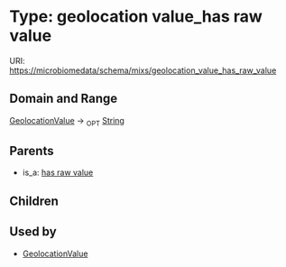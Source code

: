 
# Type: geolocation value_has raw value




URI: [https://microbiomedata/schema/mixs/geolocation_value_has_raw_value](https://microbiomedata/schema/mixs/geolocation_value_has_raw_value)


## Domain and Range

[GeolocationValue](GeolocationValue.md) ->  <sub>OPT</sub> [String](types/String.md)

## Parents

 *  is_a: [has raw value](has_raw_value.md)

## Children


## Used by

 * [GeolocationValue](GeolocationValue.md)
